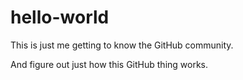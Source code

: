 # hello-world
This is just me getting to know the GitHub community.  

And figure out just how this GitHub thing works.
